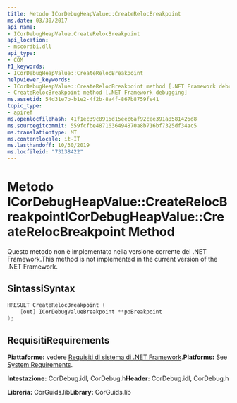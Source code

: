```yaml
---
title: Metodo ICorDebugHeapValue::CreateRelocBreakpoint
ms.date: 03/30/2017
api_name:
- ICorDebugHeapValue.CreateRelocBreakpoint
api_location:
- mscordbi.dll
api_type:
- COM
f1_keywords:
- ICorDebugHeapValue::CreateRelocBreakpoint
helpviewer_keywords:
- ICorDebugHeapValue::CreateRelocBreakpoint method [.NET Framework debugging]
- CreateRelocBreakpoint method [.NET Framework debugging]
ms.assetid: 54d31e7b-b1e2-4f2b-8a4f-867b8759fe41
topic_type:
- apiref
ms.openlocfilehash: 41f1ec39c8916d15eec6af92cee391a8581426d8
ms.sourcegitcommit: 559fcfbe4871636494870a8b716bf7325df34ac5
ms.translationtype: MT
ms.contentlocale: it-IT
ms.lasthandoff: 10/30/2019
ms.locfileid: "73138422"
---
```

# <a name="icordebugheapvaluecreaterelocbreakpoint-method"></a><span data-ttu-id="b8d1e-102">Metodo ICorDebugHeapValue::CreateRelocBreakpoint</span><span class="sxs-lookup"><span data-stu-id="b8d1e-102">ICorDebugHeapValue::CreateRelocBreakpoint Method</span></span>
<span data-ttu-id="b8d1e-103">Questo metodo non è implementato nella versione corrente del .NET Framework.</span><span class="sxs-lookup"><span data-stu-id="b8d1e-103">This method is not implemented in the current version of the .NET Framework.</span></span>  
  
## <a name="syntax"></a><span data-ttu-id="b8d1e-104">Sintassi</span><span class="sxs-lookup"><span data-stu-id="b8d1e-104">Syntax</span></span>  
  
```cpp  
HRESULT CreateRelocBreakpoint (  
    [out] ICorDebugValueBreakpoint **ppBreakpoint  
);  
```  
  
## <a name="requirements"></a><span data-ttu-id="b8d1e-105">Requisiti</span><span class="sxs-lookup"><span data-stu-id="b8d1e-105">Requirements</span></span>  
 <span data-ttu-id="b8d1e-106">**Piattaforme:** vedere [Requisiti di sistema di .NET Framework](../../../../docs/framework/get-started/system-requirements.md).</span><span class="sxs-lookup"><span data-stu-id="b8d1e-106">**Platforms:** See [System Requirements](../../../../docs/framework/get-started/system-requirements.md).</span></span>  
  
 <span data-ttu-id="b8d1e-107">**Intestazione:** CorDebug.idl, CorDebug.h</span><span class="sxs-lookup"><span data-stu-id="b8d1e-107">**Header:** CorDebug.idl, CorDebug.h</span></span>  
  
 <span data-ttu-id="b8d1e-108">**Libreria:** CorGuids.lib</span><span class="sxs-lookup"><span data-stu-id="b8d1e-108">**Library:** CorGuids.lib</span></span>
